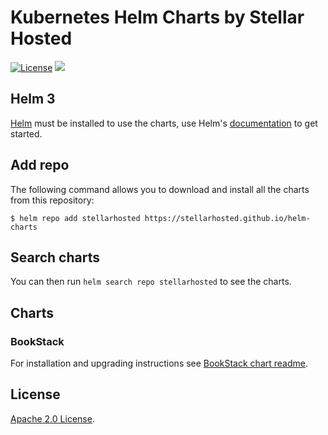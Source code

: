 # Kubernetes Helm Charts by Stellar Hosted

[![License](https://img.shields.io/badge/License-Apache%202.0-blue.svg)](https://opensource.org/licenses/Apache-2.0)
[![](https://github.com/stellarhosted/helm-charts/workflows/Release%20Charts/badge.svg?branch=main)](https://github.com/stellarhosted/helm-charts/actions)

## Helm 3

[Helm](https://helm.sh) must be installed to use the charts, use Helm's [documentation](https://helm.sh/docs/) to get started.

## Add repo
The following command allows you to download and install all the charts from this repository:

```console
$ helm repo add stellarhosted https://stellarhosted.github.io/helm-charts
```

## Search charts

You can then run `helm search repo stellarhosted` to see the charts.

## Charts

### BookStack

For installation and upgrading instructions see [BookStack chart readme](https://github.com/stellarhosted/helm-charts/blob/main/charts/bookstack/README.md).

## License

[Apache 2.0 License](./LICENSE).